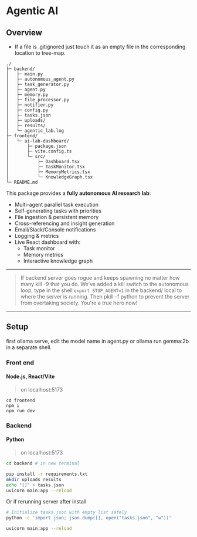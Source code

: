# Agentic AI

## Overview

- If a file is .gitignored just touch it as an empty file in the corresponding location to tree-map.
```
./
├─ backend/
│   ├─ main.py
│   ├─ autonomous_agent.py
│   ├─ task_generator.py
│   ├─ agent.py
│   ├─ memory.py
│   ├─ file_processor.py
│   ├─ notifier.py
│   ├─ config.py
│   ├─ tasks.json
│   ├─ uploads/
│   ├─ results/
│   └─ agentic_lab.log
├─ frontend/
│   └─ ai-lab-dashboard/
│       ├─ package.json
│       ├─ vite.config.ts
│       └─ src/
│           ├─ Dashboard.tsx
│           ├─ TaskMonitor.tsx
│           ├─ MemoryMetrics.tsx
│           └─ KnowledgeGraph.tsx
└─ README.md

```

This package provides a **fully autonomous AI research lab**:

- Multi-agent parallel task execution
- Self-generating tasks with priorities
- File ingestion & persistent memory
- Cross-referencing and insight generation
- Email/Slack/Console notifications 
- Logging & metrics
- Live React dashboard with:
  - Task monitor
  - Memory metrics
  - Interactive knowledge graph
  
*********
  > If backend server goes rogue and keeps spawning no matter how many kill -9 <PIDs> that you do. We've added a kill switch to the autonomous loop, type in the shell `export STOP_AGENT=1` in the backend/ local to where the server is running. Then pkill -f python to prevent the server from overtaking society. You're a true hero now!
******

## Setup

first ollama serve,  edit the model name in agent.py or ollama run gemma:2b in a separate shell.

### Front end
#### Node.js, React/Vite

> on localhost:5173

```
cd frontend
npm i
npm run dev
```

### Backend
#### Python

> on localhost:5173

```zsh
cd backend # in new terminal

pip install -r requirements.txt
mkdir uploads results
echo "[]" > tasks.json
uvicorn main:app --reload
```
Or if rerunning server after install

```zsh
# Initialize tasks.json with empty list safely
python -c 'import json; json.dump([], open("tasks.json", "w"))'

uvicorn main:app --reload
```